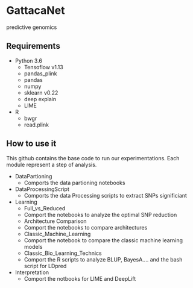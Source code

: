 # GattacaNet
predictive genomics
## Requirements
  * Python 3.6
    * Tensoflow v1.13
    * pandas_plink
    * pandas
    * numpy
    * sklearn v0.22
    * deep explain
    * LIME
  * R
    * bwgr
    * read.plink
  
 ## How to use it 
 
 This github contains the base code to run our experimentations. Each module represent a step of analysis. 
  * DataPartioning
    * Comports the data partioning notebooks
  * DataProcessingScript
    * Comports the data Processing scripts to extract SNPs significiant
  * Learning
    * Full_vs_Reduced
     * Comport the notebooks to analyze the optimal SNP reduction
    * Architecture Comparison 
     * Comport the notebooks to compare architectures
    * Classic_Machine_Learning
     * Comport the notebook to compare the classic machine learning models
    * Classic_Bio_Learning_Technics
     * Comport the R scripts to analyze BLUP, BayesA.... and the bash script for LDpred
  * Interpretation
    * Comport the notbooks for LIME and DeepLift

